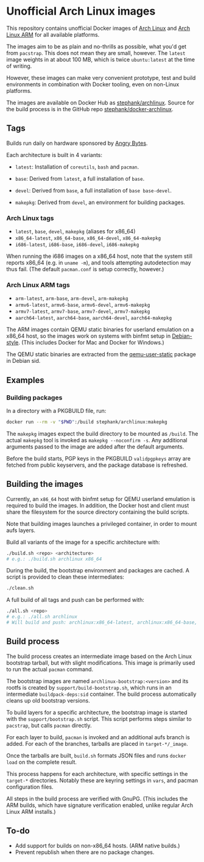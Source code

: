 # Unofficial Arch Linux images

This repository contains unofficial Docker images of [Arch Linux] and
[Arch Linux ARM] for all available platforms.

The images aim to be as plain and no-thrills as possible, what you'd get from
`pacstrap`. This does not mean they are small, however. The `latest` image
weights in at about 100 MB, which is twice `ubuntu:latest` at the time of
writing.

However, these images can make very convenient prototype, test and build
environments in combination with Docker tooling, even on non-Linux platforms.

The images are available on Docker Hub as [stephank/archlinux]. Source for the
build process is in the GitHub repo [stephank/docker-archlinux].

 [Arch Linux]: https://www.archlinux.org/
 [Arch Linux ARM]: https://archlinuxarm.org/
 [stephank/archlinux]: https://hub.docker.com/r/stephank/archlinux/
 [stephank/docker-archlinux]: https://github.com/stephank/docker-archlinux

## Tags

Builds run daily on hardware sponsored by [Angry Bytes].

Each architecture is built in 4 variants:

 - `latest`: Installation of `coreutils`, `bash` and `pacman`.

 - `base`: Derived from `latest`, a full installation of `base`.

 - `devel`: Derived from `base`, a full installation of `base base-devel`.

 - `makepkg`: Derived from `devel`, an environment for building packages.

 [Angry Bytes]: https://angrybytes.com/

### Arch Linux tags

 - `latest`, `base`, `devel`, `makepkg` (aliases for x86_64)
 - `x86_64-latest`, `x86_64-base`, `x86_64-devel`, `x86_64-makepkg`
 - `i686-latest`, `i686-base`, `i686-devel`, `i686-makepkg`

When running the i686 images on a x86_64 host, note that the system still
reports x86_64 (e.g. in `uname -m`), and tools attempting autodetection may
thus fail. (The default `pacman.conf` is setup correctly, however.)

### Arch Linux ARM tags

 - `arm-latest`, `arm-base`, `arm-devel`, `arm-makepkg`
 - `armv6-latest`, `armv6-base`, `armv6-devel`, `armv6-makepkg`
 - `armv7-latest`, `armv7-base`, `armv7-devel`, `armv7-makepkg`
 - `aarch64-latest`, `aarch64-base`, `aarch64-devel`, `aarch64-makepkg`

The ARM images contain QEMU static binaries for userland emulation on a x86_64
host, so the images work on systems with binfmt setup in [Debian-style]. (This
includes Docker for Mac and Docker for Windows.)

The QEMU static binaries are extracted from the [qemu-user-static] package in
Debian sid.

 [Debian-style]: https://wiki.debian.org/QemuUserEmulation
 [qemu-user-static]: https://packages.debian.org/sid/qemu-user-static

## Examples

### Building packages

In a directory with a PKGBUILD file, run:

```bash
docker run --rm -v "$PWD":/build stephank/archlinux:makepkg
```

The `makepkg` images expect the build directory to be mounted as `/build`. The
actual `makepkg` tool is invoked as `makepkg --noconfirm -s`. Any additional
arguments passed to the image are added after the default arguments.

Before the build starts, PGP keys in the PKGBUILD `validpgpkeys` array are
fetched from public keyservers, and the package database is refreshed.

## Building the images

Currently, an `x86_64` host with binfmt setup for QEMU userland emulation is
required to build the images. In addition, the Docker host and client must
share the filesystem for the source directory containing the build scripts.

Note that building images launches a privileged container, in order to mount
aufs layers.

Build all variants of the image for a specific architecture with:

```bash
./build.sh <repo> <architecture>
# e.g.: ./build.sh archlinux x86_64
```

During the build, the bootstrap environment and packages are cached. A script
is provided to clean these intermediates:

```bash
./clean.sh
```

A full build of all tags and push can be performed with:

```bash
./all.sh <repo>
# e.g.: ./all.sh archlinux
# Will build and push: archlinux:x86_64-latest, archlinux:x86_64-base, etc.
```

## Build process

The build process creates an intermediate image based on the Arch Linux
bootstrap tarball, but with slight modifications. This image is primarily used
to run the actual `pacman` command.

The bootstrap images are named `archlinux-bootstrap:<version>` and its rootfs
is created by `support/build-bootstrap.sh`, which runs in an intermediate
`buildpack-deps:sid` container. The build process automatically cleans up old
bootstrap versions.

To build layers for a specific architecture, the bootstrap image is started
with the `support/bootstrap.sh` script. This script performs steps similar to
`pacstrap`, but calls `pacman` directly.

For each layer to build, `pacman` is invoked and an additional aufs branch is
added. For each of the branches, tarballs are placed in `target-*/_image`.

Once the tarballs are built, `build.sh` formats JSON files and runs
`docker load` on the complete result.

This process happens for each architecture, with specific settings in the
`target-*` directories. Notably these are keyring settings in `vars`, and
pacman configuration files.

All steps in the build process are verified with GnuPG. (This includes the ARM
builds, which have signature verification enabled, unlike regular Arch Linux
ARM installs.)

## To-do

 - Add support for builds on non-x86_64 hosts. (ARM native builds.)
 - Prevent republish when there are no package changes.
